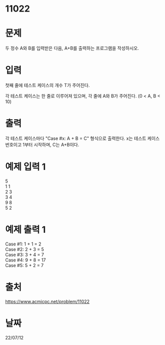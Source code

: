# 11022

# 문제
두 정수 A와 B를 입력받은 다음, A+B를 출력하는 프로그램을 작성하시오.

# 입력
첫째 줄에 테스트 케이스의 개수 T가 주어진다.

각 테스트 케이스는 한 줄로 이루어져 있으며, 각 줄에 A와 B가 주어진다. (0 < A, B < 10)

# 출력
각 테스트 케이스마다 "Case #x: A + B = C" 형식으로 출력한다. x는 테스트 케이스 번호이고 1부터 시작하며, C는 A+B이다.

# 예제 입력 1 
5  
1 1  
2 3  
3 4  
9 8  
5 2  

# 예제 출력 1 
Case #1: 1 + 1 = 2  
Case #2: 2 + 3 = 5  
Case #3: 3 + 4 = 7  
Case #4: 9 + 8 = 17  
Case #5: 5 + 2 = 7  

# 출처
https://www.acmicpc.net/problem/11022

# 날짜
22/07/12
